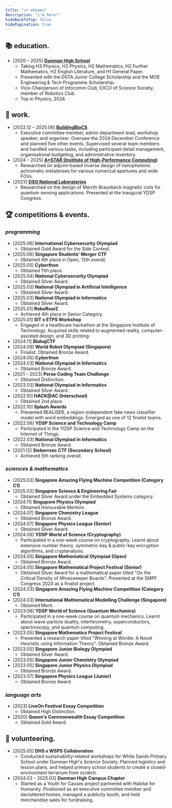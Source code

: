 ```yaml
---
title: ">> whoami"
description: "i'm here!"
hideBackToTop: false
hidePagination: true
---
```


## 📚 education.
- [2020 – 2025] [**Dunman High School**](https://www.dunmanhigh.moe.edu.sg/)
    - Taking H3 Physics, H2 Physics, H2 Mathematics, H2 Further Mathematics, H2 English Literature, and H1 General Paper.
    - Presented with the DSTA Junior College Scholarship and the MOE Engineering & Tech Programme Scholarship. 
    - Vice-Chairperson of Infocomm Club, EXCO of Science Society, member of Robotics Club.
    - Top in Physics, 2024.

## 💼 work.
- [2022.12 – 2025.06] [**BuildingBloCS**](https://buildingblocs.sg/)
    - Executive committee member, admin department lead, workshop speaker, and organiser. Oversaw the 2024 December Conference and planned five other events. Supervised several team members and handled various tasks, including participant detail management, organisational budgeting, and administrative inventory. 
- [2024 – 2025] [**A\*STAR (Institute of High-Performance Computing)**](https://www.a-star.edu.sg/ihpc/)
    - Researched on adjoint-based inverse design of nanophotonic achromatic metalenses for various numerical apertures and wide FOVs.
- [2023] [**DSO National Laboratories**](https://www.dso.org.sg/)
    - Researched on the design of Merritt-Braunbeck magnetic coils for quantum sensing applications. Presented at the inaugural YDSP Congress.

## 🏆 competitions & events.
### *programming*
- [2025.06] **International Cybersecurity Olympiad**
    - Obtained Gold Award for the Side Contest.
- [2025.06] **Singapore Students' Merger CTF**
    - Obtained 4th place in Open, 12th overall.
- [2025.05] **Cyberthon**
    - Obtained 11th place.
- [2025.04] **National Cybersecurity Olympiad**
    - Obtained Silver Award.
- [2025.03] **National Olympiad in Artificial Intelligence**
    - Obtained Silver Award.
- [2025.03] **National Olympiad in Informatics**
    - Obtained Silver Award.
- [2025.01] **RoboRoarZ**
    - Achieved 4th place in Senior Category.
- [2025.01] **SIT x ETPS Workshop**
    - Engaged in a healthcare hackathon at the Singapore Institute of Technology. Acquired skills related to augmented reality, computer-assisted design, and 3D printing.
- [2024.11] **BlahajCTF**
- [2024.09] **World Robot Olympiad (Singapore)**
    - Finalist. Obtained Bronze Award.
- [2024.05] **Cyberthon**
- [2024.03] **National Olympiad in Informatics**
    - Obtained Bronze Award.
- [2021 – 2023] **Perse Coding Team Challenge**
    - Obtained Distinction.
- [2023.03] **National Olympiad in Informatics**
    - Obtained Silver Award.
- [2022.10] **HACK@AC (Interschool)**
    - Obtained 2nd place.
- [2022.10] **Splash Awards**
    - Presented REALISER, a region-independent fake news classifier model with word embeddings. Emerged as one of 12 finalist teams.
- [2022.06] **YDSP Science and Technology Camp**
    - Participated in the YDSP Science and Technology Camp on the Internet of Things.
- [2022.03] **National Olympiad in Informatics**
    - Obtained Bronze Award.
- [2021.12] **Sieberrsec CTF (Secondary School)**
    - Achieved 5th ranking overall.


### *sciences & mathematics*
- [2025.03] **Singapore Amazing Flying Machine Competition (Category C1)**
- [2025.03] **Singapore Science & Engineering Fair**
    - Obtained Silver Award under the Embedded Systems category.
- [2024.11] **Singapore Physics Olympiad**
    - Obtained Honourable Mention.
- [2024.07] **Singapore Chemistry League**
    - Obtained Bronze Award.
- [2024.07] **Singapore Physics League (Senior)**
    - Obtained Silver Award.
- [2024.06] **YDSP World of Science (Cryptography)**
    - Participated in a one-week course on cryptography. Learnt about extensive number theory, symmetric-key & public-key encryption algorithms, and cryptanalysis.
- [2024.05] **Singapore Mathematical Olympiad (Open)**
    - Obtained Bronze Award.
- [2024.05] **Singapore Mathematical Project Festival (Senior)**
    - Obtained Silver Award for a mathematical paper titled "On the Critical Density of Minesweeper Boards". Presented at the SMPF Congress 2024 as a finalist project.
- [2024.03] **Singapore Amazing Flying Machine Competition (Category C1)**
- [2024.03] **International Mathematical Modelling Challenge (Singapore)**
    - Obtained Merit.
- [2023.06] **YDSP World of Science (Quantum Mechanics)**
    - Participated in a one-week course on quantum mechanics. Learnt about wave-particle duality, interferometry, superconductors, spectroscopy, and quantum computing.
- [2023.05] **Singapore Mathematics Project Festival**
    - Presented a research paper titled "Winning at Wordle: A Novel Heuristic using Information Theory". Obtained Bronze Award.
- [2023.05] **Singapore Junior Biology Olympiad**
    - Obtained Silver Award.
- [2023.05] **Singapore Junior Chemistry Olympiad**
- [2023.05] **Singapore Junior Physics Olympiad**
    - Obtained Bronze Award.
- [2023.07] **Singapore Physics League (Junior)**
    - Obtained Bronze Award.

### *language arts*
- [2023] **LiveOn Festival Essay Competition**
    - Obtained High Distinction.
- [2020] **Queen's Commonwealth Essay Competition**
    - Obtained Gold Award.

 
## 🤝 volunteering.
- [2025.05] **DHS x WSPS Collaboration**
    - Conducted sustainability-related workshops for White Sands Primary School under Dunman High's Science Society. Planned logistics and lesson plans, and helped primary school students to create a closed-environment terrarium from scratch.
- [2024.03 – 2025.03] **Dunman High Campus Chapter**
    - Started as a Youth for Causes project partnered with Habitat for Humanity. Positioned as an executive committee member and decluttered homes, managed a publicity booth, and held merchandise sales for fundraising.